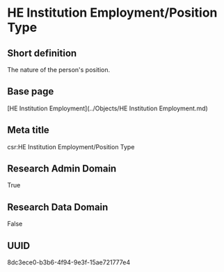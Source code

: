 # HE Institution Employment/Position Type
## Short definition
The nature of the person's position.
## Base page
[HE Institution Employment](../Objects/HE Institution Employment.md)
## Meta title
csr:HE Institution Employment/Position Type
## Research Admin Domain
True
## Research Data Domain
False
## UUID
8dc3ece0-b3b6-4f94-9e3f-15ae721777e4
